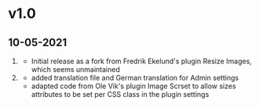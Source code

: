 # v1.0
##  10-05-2021

1. [](#new)
    * Initial release as a fork from Fredrik Ekelund's plugin Resize Images, which seems unmaintained
1. [](#improved)
    * added translation file and German translation for Admin settings
    * adapted code from Ole Vik's plugin Image Scrset to allow sizes attributes to be set per CSS class in the plugin settings

